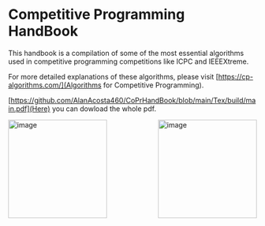 # Competitive Programming HandBook

This handbook is a compilation of some of the most essential algorithms used in competitive programming competitions like ICPC and IEEEXtreme.

For more detailed explanations of these algorithms, please visit [https://cp-algorithms.com/](Algorithms for Competitive Programming).

[https://github.com/AlanAcosta460/CoPrHandBook/blob/main/Tex/build/main.pdf](Here) you can dowload the whole pdf.

<div>
  <img align="left" src="https://static.wixstatic.com/media/088799_2ff03e2c9a2c4cdf94e4dca464d5cfa8~mv2.png" alt= "image" width='200'/>
  <img align="right" src="https://ieeextreme.org/wp-content/uploads/2023/02/ieeextreme_logo_general.png" alt="image" width='200'/>
</div>